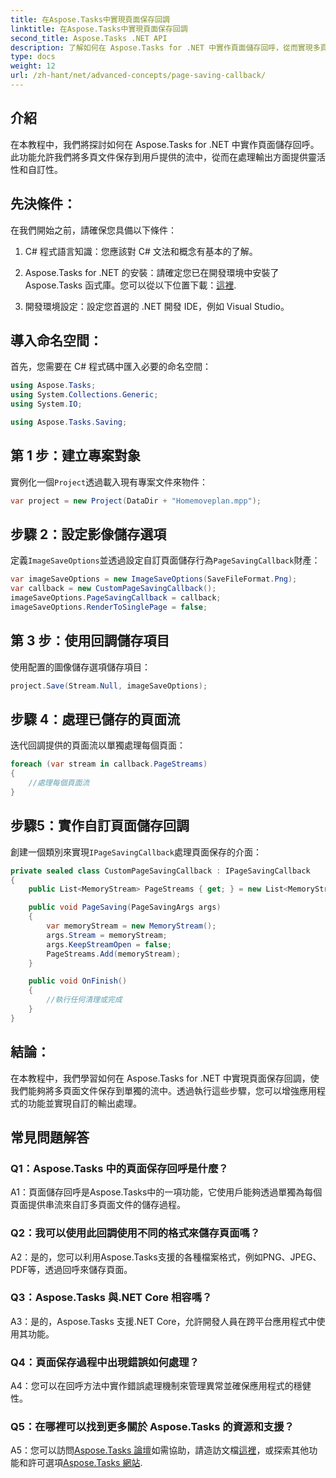 ```yaml
---
title: 在Aspose.Tasks中實現頁面保存回調
linktitle: 在Aspose.Tasks中實現頁面保存回調
second_title: Aspose.Tasks .NET API
description: 了解如何在 Aspose.Tasks for .NET 中實作頁面儲存回呼，從而實現多頁面文件輸出流的自訂處理。
type: docs
weight: 12
url: /zh-hant/net/advanced-concepts/page-saving-callback/
---
```

## 介紹

在本教程中，我們將探討如何在 Aspose.Tasks for .NET 中實作頁面儲存回呼。此功能允許我們將多頁文件保存到用戶提供的流中，從而在處理輸出方面提供靈活性和自訂性。

## 先決條件：

在我們開始之前，請確保您具備以下條件：

1. C# 程式語言知識：您應該對 C# 文法和概念有基本的了解。
   
2. Aspose.Tasks for .NET 的安裝：請確定您已在開發環境中安裝了 Aspose.Tasks 函式庫。您可以從以下位置下載：[這裡](https://releases.aspose.com/tasks/net/).

3. 開發環境設定：設定您首選的 .NET 開發 IDE，例如 Visual Studio。

## 導入命名空間：

首先，您需要在 C# 程式碼中匯入必要的命名空間：

```csharp
using Aspose.Tasks;
using System.Collections.Generic;
using System.IO;

using Aspose.Tasks.Saving;

```

## 第 1 步：建立專案對象

實例化一個`Project`透過載入現有專案文件來物件：

```csharp
var project = new Project(DataDir + "Homemoveplan.mpp");
```

## 步驟 2：設定影像儲存選項

定義`ImageSaveOptions`並透過設定自訂頁面儲存行為`PageSavingCallback`財產：

```csharp
var imageSaveOptions = new ImageSaveOptions(SaveFileFormat.Png);
var callback = new CustomPageSavingCallback();
imageSaveOptions.PageSavingCallback = callback;
imageSaveOptions.RenderToSinglePage = false;
```

## 第 3 步：使用回調儲存項目

使用配置的圖像儲存選項儲存項目：

```csharp
project.Save(Stream.Null, imageSaveOptions);
```

## 步驟 4：處理已儲存的頁面流

迭代回調提供的頁面流以單獨處理每個頁面：

```csharp
foreach (var stream in callback.PageStreams)
{
    //處理每個頁面流
}
```

## 步驟5：實作自訂頁面儲存回調

創建一個類別來實現`IPageSavingCallback`處理頁面保存的介面：

```csharp
private sealed class CustomPageSavingCallback : IPageSavingCallback
{
    public List<MemoryStream> PageStreams { get; } = new List<MemoryStream>();

    public void PageSaving(PageSavingArgs args)
    {
        var memoryStream = new MemoryStream();
        args.Stream = memoryStream;
        args.KeepStreamOpen = false;
        PageStreams.Add(memoryStream);
    }

    public void OnFinish()
    {
        //執行任何清理或完成
    }
}
```

## 結論：

在本教程中，我們學習如何在 Aspose.Tasks for .NET 中實現頁面保存回調，使我們能夠將多頁面文件保存到單獨的流中。透過執行這些步驟，您可以增強應用程式的功能並實現自訂的輸出處理。

## 常見問題解答

### Q1：Aspose.Tasks 中的頁面保存回呼是什麼？

A1：頁面儲存回呼是Aspose.Tasks中的一項功能，它使用戶能夠透過單獨為每個頁面提供串流來自訂多頁面文件的儲存過程。

### Q2：我可以使用此回調使用不同的格式來儲存頁面嗎？

A2：是的，您可以利用Aspose.Tasks支援的各種檔案格式，例如PNG、JPEG、PDF等，透過回呼來儲存頁面。

### Q3：Aspose.Tasks 與.NET Core 相容嗎？

A3：是的，Aspose.Tasks 支援.NET Core，允許開發人員在跨平台應用程式中使用其功能。

### Q4：頁面保存過程中出現錯誤如何處理？

A4：您可以在回呼方法中實作錯誤處理機制來管理異常並確保應用程式的穩健性。

### Q5：在哪裡可以找到更多關於 Aspose.Tasks 的資源和支援？

 A5：您可以訪問[Aspose.Tasks 論壇](https://forum.aspose.com/c/tasks/15)如需協助，請造訪文檔[這裡](https://reference.aspose.com/tasks/net/)，或探索其他功能和許可選項[Aspose.Tasks 網站](https://purchase.aspose.com/buy).